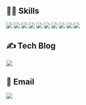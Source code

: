 ## 👨‍💻 Skills
![](https://img.shields.io/badge/Python-3776AB?style=flat-square&logo=Python&logoColor=white)
![](https://img.shields.io/badge/Django-092E20?style=flat-square&logo=Django&logoColor=white)
![](https://img.shields.io/badge/Flask-000000?style=flat-square&logo=Flask&logoColor=white)
![](https://img.shields.io/badge/MySQL-4479A1?style=flat-square&logo=MySQL&logoColor=white)
![](https://img.shields.io/badge/HTML-E34F26?style=flat-square&logo=HTML5&logoColor=white)
![](https://img.shields.io/badge/Vue.js-11B48A?style=flat-square&logo=Vue.js&logoColor=white)
![](https://img.shields.io/badge/Webpack-8DD6F9?style=flat-square&logo=Webpack&logoColor=000000)
![](https://img.shields.io/badge/AWS-232F3E?style=flat-square&logo=Amazon%20AWS&logoColor=white)
![](https://img.shields.io/badge/.NET-5C2D91?style=flat-square&logo=.NET&logoColor=white)
![](https://img.shields.io/badge/Git-F05032?style=flat-square&logo=Git&logoColor=white)

## ✍️ Tech Blog
[![](http://img.shields.io/badge/Velog-1DBF73?style=flat-square&logo=Vagrant&link=https://velog.io/@kho5420)](https://velog.io/@kho5420)

## 📧 Email
<a href="mailto:kho5420@gmail.com"><img src="https://img.shields.io/badge/Gmail-EA4335?style=flat-square&logo=Gmail&logoColor=white&link=kho5420@gmail.com"></a></p>

<!--
**kho5420/kho5420** is a ✨ _special_ ✨ repository because its `README.md` (this file) appears on your GitHub profile.

Here are some ideas to get you started:

- 🔭 I’m currently working on ...
- 🌱 I’m currently learning ...
- 👯 I’m looking to collaborate on ...
- 🤔 I’m looking for help with ...
- 💬 Ask me about ...
- 📫 How to reach me: ...
- 😄 Pronouns: ...
- ⚡ Fun fact: ...
-->
